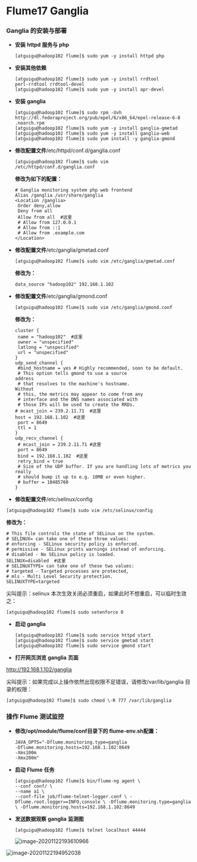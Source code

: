 # Flume17 Ganglia



###  **Ganglia** **的安装与部署**

- **安装** **httpd** **服务与** **php**

  ```
  [atguigu@hadoop102 flume]$ sudo yum -y install httpd php
  ```

- **安装其他依赖**

  ```
  [atguigu@hadoop102 flume]$ sudo yum -y install rrdtool 
  perl-rrdtool rrdtool-devel
  [atguigu@hadoop102 flume]$ sudo yum -y install apr-devel
  ```

- **安装** **ganglia**

  ```
  [atguigu@hadoop102 flume]$ sudo rpm -Uvh http://dl.fedoraproject.org/pub/epel/6/x86_64/epel-release-6-8
  .noarch.rpm
  [atguigu@hadoop102 flume]$ sudo yum -y install ganglia-gmetad 
  [atguigu@hadoop102 flume]$ sudo yum -y install ganglia-web
  [atguigu@hadoop102 flume]$ sudo yum install -y ganglia-gmond
  ```

- **修改配置文件**/etc/httpd/conf.d/ganglia.conf

  ```
  [atguigu@hadoop102 flume]$ sudo vim 
  /etc/httpd/conf.d/ganglia.conf
  ```

  **修改为如下的配置：**

  ```
  # Ganglia monitoring system php web frontend
  Alias /ganglia /usr/share/ganglia
  <Location /ganglia>
   Order deny,allow
   Deny from all
   Allow from all  #这里
   # Allow from 127.0.0.1
   # Allow from ::1
   # Allow from .example.com
  </Location>
  ```

- **修改配置文件**/etc/ganglia/gmetad.conf

  ```
  [atguigu@hadoop102 flume]$ sudo vim /etc/ganglia/gmetad.conf
  ```

  **修改为：**

  ```
  data_source "hadoop102" 192.168.1.102
  ```

- **修改配置文件**/etc/ganglia/gmond.conf

  ```
  [atguigu@hadoop102 flume]$ sudo vim /etc/ganglia/gmond.conf
  ```

  **修改为：**

  ```
  cluster {
   name = "hadoop102"  #这里
   owner = "unspecified"
   latlong = "unspecified"
   url = "unspecified"
  }
  udp_send_channel {
   #bind_hostname = yes # Highly recommended, soon to be default.
   # This option tells gmond to use a source 
  address
   # that resolves to the machine's hostname. 
  Without
   # this, the metrics may appear to come from any
   # interface and the DNS names associated with
   # those IPs will be used to create the RRDs.
  # mcast_join = 239.2.11.71  #这里
  host = 192.168.1.102  #这里
   port = 8649
   ttl = 1
  }
  udp_recv_channel {
   # mcast_join = 239.2.11.71 #这里
   port = 8649
   bind = 192.168.1.102  #这里
   retry_bind = true
   # Size of the UDP buffer. If you are handling lots of metrics you really
   # should bump it up to e.g. 10MB or even higher.
   # buffer = 10485760
  }
  ```

-  **修改配置文件**/etc/selinux/config

  ```
  [atguigu@hadoop102 flume]$ sudo vim /etc/selinux/config
  ```

  **修改为：**

  ```
  # This file controls the state of SELinux on the system.
  # SELINUX= can take one of these three values:
  # enforcing - SELinux security policy is enforced.
  # permissive - SELinux prints warnings instead of enforcing.
  # disabled - No SELinux policy is loaded.
  SELINUX=disabled  #这里
  # SELINUXTYPE= can take one of these two values:
  # targeted - Targeted processes are protected,
  # mls - Multi Level Security protection.
  SELINUXTYPE=targeted
  ```

  尖叫提示：selinux 本次生效关闭必须重启，如果此时不想重启，可以临时生效之：

  ```
  [atguigu@hadoop102 flume]$ sudo setenforce 0
  ```

- **启动** **ganglia**

  ```
  [atguigu@hadoop102 flume]$ sudo service httpd start
  [atguigu@hadoop102 flume]$ sudo service gmetad start
  [atguigu@hadoop102 flume]$ sudo service gmond start
  ```

-  **打开网页浏览** **ganglia** **页面**

  http://192.168.1.102/ganglia

  尖叫提示：如果完成以上操作依然出现权限不足错误，请修改/var/lib/ganglia 目录的权限：

  ```
  [atguigu@hadoop102 flume]$ sudo chmod \-R 777 /var/lib/ganglia
  ```



### **操作** **Flume** **测试监控**

- **修改/opt/module/flume/conf目录下的 flume-env.sh配置：**

  ```
  JAVA_OPTS="-Dflume.monitoring.type=ganglia
  -Dflume.monitoring.hosts=192.168.1.102:8649
  -Xms100m
  -Xmx200m"
  ```

- **启动** **Flume** **任务**

  ```
  [atguigu@hadoop102 flume]$ bin/flume-ng agent \
  --conf conf/ \
  --name a1 \
  --conf-file job/flume-telnet-logger.conf \ -Dflume.root.logger==INFO,console \ -Dflume.monitoring.type=ganglia \ -Dflume.monitoring.hosts=192.168.1.102:8649
  ```

- **发送数据观察** **ganglia** **监测图**

  ```
  [atguigu@hadoop102 flume]$ telnet localhost 44444
  ```

  ![image-20201122193610966](C:\Users\Auraros\AppData\Roaming\Typora\typora-user-images\image-20201122193610966.png)

![image-20201122194952038](C:\Users\Auraros\AppData\Roaming\Typora\typora-user-images\image-20201122194952038.png)